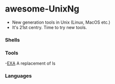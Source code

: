 # awesome-UnixNg

* New generation tools in Unix (Linux, MacOS etc.)
* It's 21st centry. Time to try new tools.

### Shells

### Tools

-[EXA](https://github.com/ogham/exa) A replacement of ls

### Languages
